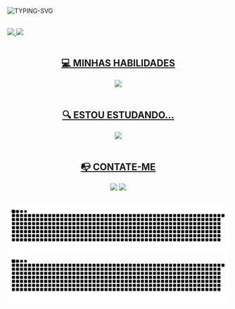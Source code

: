![TYPING-SVG](https://readme-typing-svg.demolab.com?font=Fira+Code&size=33&pause=1000&color=blue&width=1000&lines=Hello+💙+Welcome+to+my+Page+👩🏻‍💻+I'm+suemoron)

<div><br>
  <a href="https://github.com/suemoron">
    <img height="200em" src="https://github-readme-stats.vercel.app/api?username=suemoron&show_icons=true&theme=Tokyonight&include_all_commits=true&count_private=true"/>  <img height="200em" src="https://github-readme-stats.vercel.app/api/top-langs/?username=suemoron&layout=compact&langs_count=16&theme=Tokyonight"/>
   
</div><br>

<div align="center"><h2>💻 MINHAS HABILIDADES </h2></div>
<div >
   <div align="center"><img src="https://skillicons.dev/icons?i=git,vscode,html,css,bootstrap,python&theme=light"/></div>
</div><br>
<div align="center"><h2>🔍 ESTOU ESTUDANDO...</h2></div>
<div>
  <div align="center"><img src="https://skillicons.dev/icons?i=javascript,react,nodejs,python&theme=light"/></div>
</div><br>

<div align="center"><h2>📭 CONTATE-ME</h2></div>
<div>
  <div align="center"> 
  <a href = "mailto:suellenmmoron@gmail.com"><img src="https://img.shields.io/badge/-Gmail-%23333?style=for-the-badge&logo=gmail&logoColor=white" target="_blank"></a>
  <a href="https://www.linkedin.com/in/suellenmoron/" target="_blank"><img src="https://img.shields.io/badge/-LinkedIn-%230077B5?style=for-the-badge&logo=linkedin&logoColor=white" target="_blank"></a>

  </div>
</div><br>

![github contribution grid snake animation](https://raw.githubusercontent.com/yyle88/yyle88/snake/github-contribution-grid-snake-dark.svg#gh-dark-mode-only)
![github contribution grid snake animation](https://raw.githubusercontent.com/yyle88/yyle88/snake/github-contribution-grid-snake.svg#gh-light-mode-only)

